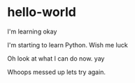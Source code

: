 # hello-world
I'm learning okay

I'm starting to learn Python. Wish me luck

Oh look at what I can do now. yay

Whoops messed up lets try again.
